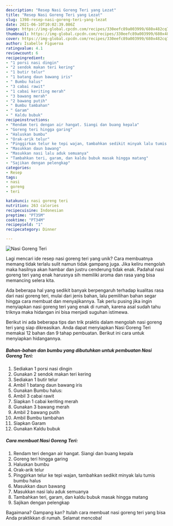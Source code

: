 ```yaml
---
description: "Resep Nasi Goreng Teri yang Lezat"
title: "Resep Nasi Goreng Teri yang Lezat"
slug: 1398-resep-nasi-goreng-teri-yang-lezat
date: 2021-06-10T10:02:39.086Z
image: https://img-global.cpcdn.com/recipes/330eefc89a003999/680x482cq70/nasi-goreng-teri-foto-resep-utama.jpg
thumbnail: https://img-global.cpcdn.com/recipes/330eefc89a003999/680x482cq70/nasi-goreng-teri-foto-resep-utama.jpg
cover: https://img-global.cpcdn.com/recipes/330eefc89a003999/680x482cq70/nasi-goreng-teri-foto-resep-utama.jpg
author: Isabelle Figueroa
ratingvalue: 4.1
reviewcount: 6
recipeingredient:
- "1 porsi nasi dingin"
- "2 sendok makan teri kering"
- "1 butir telur"
- "1 batang daun bawang iris"
- " Bumbu halus"
- "3 cabai rawit"
- "1 cabai keriting merah"
- "3 bawang merah"
- "2 bawang putih"
- " Bumbu tambahan"
- " Garam"
- " Kaldu bubuk"
recipeinstructions:
- "Rendam teri dengan air hangat. Siangi dan buang kepala"
- "Goreng teri hingga garing"
- "Haluskan bumbu"
- "Orak-arik telur"
- "Pinggirkan telur ke tepi wajan, tambahkan sedikit minyak lalu tumis bumbu halus"
- "Masukkan daun bawang"
- "Masukkan nasi lalu aduk semuanya"
- "Tambahkan teri, garam, dan kaldu bubuk masak hingga matang"
- "Sajikan dengan pelengkap"
categories:
- Resep
tags:
- nasi
- goreng
- teri

katakunci: nasi goreng teri 
nutrition: 263 calories
recipecuisine: Indonesian
preptime: "PT35M"
cooktime: "PT34M"
recipeyield: "1"
recipecategory: Dinner

---
```



![Nasi Goreng Teri](https://img-global.cpcdn.com/recipes/330eefc89a003999/680x482cq70/nasi-goreng-teri-foto-resep-utama.jpg)

Lagi mencari ide resep nasi goreng teri yang unik? Cara membuatnya memang tidak terlalu sulit namun tidak gampang juga. Jika keliru mengolah maka hasilnya akan hambar dan justru cenderung tidak enak. Padahal nasi goreng teri yang enak harusnya sih memiliki aroma dan rasa yang bisa memancing selera kita.



Ada beberapa hal yang sedikit banyak berpengaruh terhadap kualitas rasa dari nasi goreng teri, mulai dari jenis bahan, lalu pemilihan bahan segar hingga cara membuat dan menyajikannya. Tak perlu pusing jika ingin menyiapkan nasi goreng teri yang enak di rumah, karena asal sudah tahu triknya maka hidangan ini bisa menjadi suguhan istimewa.


Berikut ini ada beberapa tips dan trik praktis dalam mengolah nasi goreng teri yang siap dikreasikan. Anda dapat menyiapkan Nasi Goreng Teri memakai 12 bahan dan 9 tahap pembuatan. Berikut ini cara untuk menyiapkan hidangannya.

<!--inarticleads1-->

##### Bahan-bahan dan bumbu yang dibutuhkan untuk pembuatan Nasi Goreng Teri:

1. Sediakan 1 porsi nasi dingin
1. Gunakan 2 sendok makan teri kering
1. Sediakan 1 butir telur
1. Ambil 1 batang daun bawang iris
1. Gunakan  Bumbu halus:
1. Ambil 3 cabai rawit
1. Siapkan 1 cabai keriting merah
1. Gunakan 3 bawang merah
1. Ambil 2 bawang putih
1. Ambil  Bumbu tambahan
1. Siapkan  Garam
1. Gunakan  Kaldu bubuk




<!--inarticleads2-->

##### Cara membuat Nasi Goreng Teri:

1. Rendam teri dengan air hangat. Siangi dan buang kepala
1. Goreng teri hingga garing
1. Haluskan bumbu
1. Orak-arik telur
1. Pinggirkan telur ke tepi wajan, tambahkan sedikit minyak lalu tumis bumbu halus
1. Masukkan daun bawang
1. Masukkan nasi lalu aduk semuanya
1. Tambahkan teri, garam, dan kaldu bubuk masak hingga matang
1. Sajikan dengan pelengkap




Bagaimana? Gampang kan? Itulah cara membuat nasi goreng teri yang bisa Anda praktikkan di rumah. Selamat mencoba!
